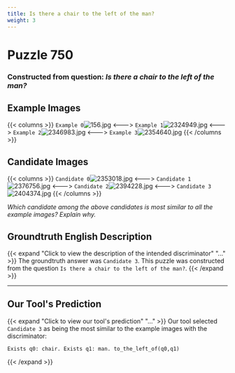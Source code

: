 ```yaml
---
title: Is there a chair to the left of the man?
weight: 3
---
```


# Puzzle 750
### Constructed from question: _Is there a chair to the left of the man?_


## Example Images
{{< columns >}}
`Example 0`![156.jpg](/gqa_images/156.jpg)
<--->
`Example 1`![2324949.jpg](/gqa_images/2324949.jpg)
<--->
`Example 2`![2346983.jpg](/gqa_images/2346983.jpg)
<--->
`Example 3`![2354640.jpg](/gqa_images/2354640.jpg)
{{< /columns >}}

## Candidate Images
{{< columns >}}
`Candidate 0`![2353018.jpg](/gqa_images/2353018.jpg)
<--->
`Candidate 1`![2376756.jpg](/gqa_images/2376756.jpg)
<--->
`Candidate 2`![2394228.jpg](/gqa_images/2394228.jpg)
<--->
`Candidate 3`![2404374.jpg](/gqa_images/2404374.jpg)
{{< /columns >}}

*Which candidate among the above candidates is most similar to all the example images? Explain why.*

## Groundtruth English Description

{{< expand "Click to view the description of the intended discriminator" "..." >}}
The groundtruth answer was `Candidate 3`. This puzzle was constructed from the question `Is there a chair to the left of the man?`.
{{< /expand >}}

---

## Our Tool's Prediction

{{< expand "Click to view our tool's prediction" "..." >}}
Our tool selected `Candidate 3` as being the most similar to the example images with the discriminator:
```plaintext
Exists q0: chair. Exists q1: man. to_the_left_of(q0,q1)
```
{{< /expand >}}

